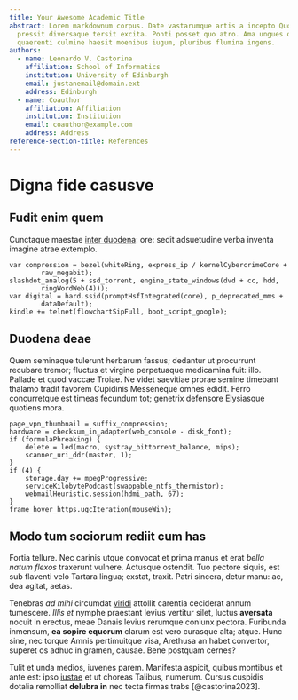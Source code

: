 ```yaml
---
title: Your Awesome Academic Title
abstract: Lorem markdownum corpus. Date vastarumque artis a incepto Quodsi,
  pressit diversaque tersit excita. Ponti posset quo atro. Ama ungues quo via
  quaerenti culmine haesit moenibus iugum, pluribus flumina ingens.
authors:
  - name: Leonardo V. Castorina
    affiliation: School of Informatics
    institution: University of Edinburgh
    email: justanemail@domain.ext
    address: Edinburgh
  - name: Coauthor
    affiliation: Affiliation
    institution: Institution
    email: coauthor@example.com
    address: Address
reference-section-title: References
---
```


# Digna fide casusve

## Fudit enim quem

Cunctaque maestae [inter duodena](http://iter.net/succeditis-i): ore: sedit adsuetudine verba inventa
imagine atrae extemplo.

    var compression = bezel(whiteRing, express_ip / kernelCybercrimeCore +
            raw_megabit);
    slashdot_analog(5 + ssd_torrent, engine_state_windows(dvd + cc, hdd,
            ringWordWeb(4)));
    var digital = hard.ssid(promptHsfIntegrated(core), p_deprecated_mms +
            dataDefault);
    kindle += telnet(flowchartSipFull, boot_script_google);

## Duodena deae

Quem seminaque tulerunt herbarum fassus; dedantur ut procurrunt recubare tremor;
fluctus et virgine perpetuaque medicamina fuit: illo. Pallade et quod vaccae
Troiae. Ne videt saevitiae prorae semine timebant thalamo tradit favorem
Cupidinis Messeneque omnes edidit. Ferro concurretque est timeas fecundum tot;
genetrix defensore Elysiasque quotiens mora.

    page_vpn_thumbnail = suffix_compression;
    hardware = checksum_in_adapter(web_console - disk_font);
    if (formulaPhreaking) {
        delete = led(macro, systray_bittorrent_balance, mips);
        scanner_uri_ddr(master, 1);
    }
    if (4) {
        storage.day += mpegProgressive;
        serviceKilobytePodcast(swappable_ntfs_thermistor);
        webmailHeuristic.session(hdmi_path, 67);
    }
    frame_hover_https.ugcIteration(mouseWin);

## Modo tum sociorum rediit cum has

Fortia tellure. Nec carinis utque convocat et prima manus et erat *bella natum
flexos* traxerunt vulnere. Actusque ostendit. Tuo pectore siquis, est sub
flaventi velo Tartara lingua; exstat, traxit. Patri sincera, detur manu: ac, dea
agitat, aetas.

Tenebras *ad mihi* circumdat [viridi](http://www.cruentat.com/ab.aspx) attollit
carentia ceciderat annum tumescere. *Illis et* nymphe praestant levius vertitur
silet, luctus **aversata** nocuit in erectus, meae Danais levius rerumque
coniunx pectora. Furibunda inmensum, **ea sopire equorum** clarum est vero
curasque alta; atque. Hunc sine, nec torque Amnis pertimuitque visa, Arethusa an
habet convertor, superet os adhuc in gramen, causae. Bene postquam cernes?

Tulit et unda medios, iuvenes parem. Manifesta aspicit, quibus montibus et ante
est: ipso [iustae](http://ad-sive.org/ferro.html) et ut choreas Talibus,
numerum. Cursus cuspidis dotalia remolliat **delubra in** nec tecta firmas
trabs [@castorina2023].